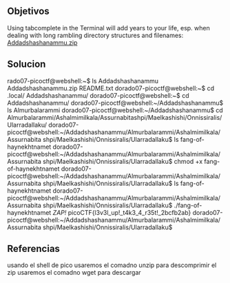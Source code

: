 ## Objetivos
Using tabcomplete in the Terminal will add years to your life, esp. when dealing with long rambling directory structures and filenames: [Addadshashanammu.zip](https://mercury.picoctf.net/static/9689f2b453ad5daeb73ca7534e4d1521/Addadshashanammu.zip)
## Solucion
rado07-picoctf@webshell:~$ ls
Addadshashanammu  Addadshashanammu.zip  README.txt
dorado07-picoctf@webshell:~$ cd 
.local/           Addadshashanammu/ 
dorado07-picoctf@webshell:~$ cd Addadshashanammu/
dorado07-picoctf@webshell:~/Addadshashanammu$ ls
Almurbalarammi
dorado07-picoctf@webshell:~/Addadshashanammu$ cd Almurbalarammi/Ashalmimilkala/Assurnabitashpi/Maelkashishi/Onnissiralis/Ularradallaku/
dorado07-picoctf@webshell:~/Addadshashanammu/Almurbalarammi/Ashalmimilkala/Assurnabita
shpi/Maelkashishi/Onnissiralis/Ularradallaku$ ls
fang-of-haynekhtnamet
dorado07-picoctf@webshell:~/Addadshashanammu/Almurbalarammi/Ashalmimilkala/Assurnabita
shpi/Maelkashishi/Onnissiralis/Ularradallaku$ chmod +x fang-of-haynekhtnamet 
dorado07-picoctf@webshell:~/Addadshashanammu/Almurbalarammi/Ashalmimilkala/Assurnabita
shpi/Maelkashishi/Onnissiralis/Ularradallaku$ ls
fang-of-haynekhtnamet
dorado07-picoctf@webshell:~/Addadshashanammu/Almurbalarammi/Ashalmimilkala/Assurnabita
shpi/Maelkashishi/Onnissiralis/Ularradallaku$ ./fang-of-haynekhtnamet 
*ZAP!* picoCTF{l3v3l_up!_t4k3_4_r35t!_2bcfb2ab}
dorado07-picoctf@webshell:~/Addadshashanammu/Almurbalarammi/Ashalmimilkala/Assurnabita
shpi/Maelkashishi/Onnissiralis/Ularradallaku$ 

## Referencias
usando el shell de pico
usaremos el comadno unzip para descomprimir el zip
usaremos el comadno wget para descargar

